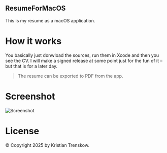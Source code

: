 ResumeForMacOS
----

This is my resume as a macOS application.

# How it works

You basically just donwload the sources, run them in Xcode and then you see the CV. I will make a signed release at some point just for the fun of it – but that is for a later day.

> The resume can be exported to PDF from the app.

# Screenshot

![Screenshot](https://github.com/trenskow/ResumeForMacOS/blob/screenshot.png?raw=true)

# License

© Copyright 2025 by Kristian Trenskow.

